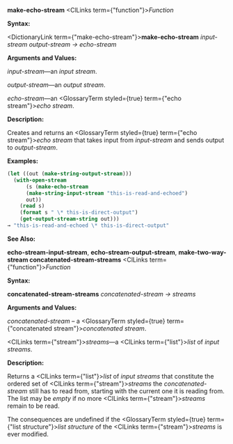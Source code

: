 **make-echo-stream** <ClLinks  term={"function"}><i>Function</i></ClLinks> 



**Syntax:** 



<DictionaryLink  term={"make-echo-stream"}><b>make-echo-stream</b></DictionaryLink> *input-stream output-stream → echo-stream* 



**Arguments and Values:** 



*input-stream*—an *input stream*. 



*output-stream*—an *output stream*. 



*echo-stream*—an <GlossaryTerm styled={true} term={"echo stream"}><i>echo stream</i></GlossaryTerm>. 



**Description:** 



Creates and returns an <GlossaryTerm styled={true} term={"echo stream"}><i>echo stream</i></GlossaryTerm> that takes input from *input-stream* and sends output to *output-stream*. 



**Examples:**
```lisp
(let ((out (make-string-output-stream))) 
  (with-open-stream 
      (s (make-echo-stream 
	  (make-string-input-stream "this-is-read-and-echoed") 
	  out)) 
    (read s) 
    (format s " \* this-is-direct-output") 
    (get-output-stream-string out))) 
→ "this-is-read-and-echoed \* this-is-direct-output" 
```
**See Also:** 



**echo-stream-input-stream**, **echo-stream-output-stream**, **make-two-way-stream concatenated-stream-streams** <ClLinks  term={"function"}><i>Function</i></ClLinks> 



**Syntax:** 



**concatenated-stream-streams** *concatenated-stream → streams* 



**Arguments and Values:** 



*concatenated-stream* – a <GlossaryTerm styled={true} term={"concatenated stream"}><i>concatenated stream</i></GlossaryTerm>. 



<ClLinks  term={"stream"}><i>streams</i></ClLinks>—a <ClLinks  term={"list"}><i>list</i></ClLinks> of *input streams*. 







 



 



**Description:** 



Returns a <ClLinks  term={"list"}><i>list</i></ClLinks> of *input streams* that constitute the ordered set of <ClLinks  term={"stream"}><i>streams</i></ClLinks> the *concatenated-stream* still has to read from, starting with the current one it is reading from. The list may be *empty* if no more <ClLinks  term={"stream"}><i>streams</i></ClLinks> remain to be read. 



The consequences are undefined if the <GlossaryTerm styled={true} term={"list structure"}><i>list structure</i></GlossaryTerm> of the <ClLinks  term={"stream"}><i>streams</i></ClLinks> is ever modified. 